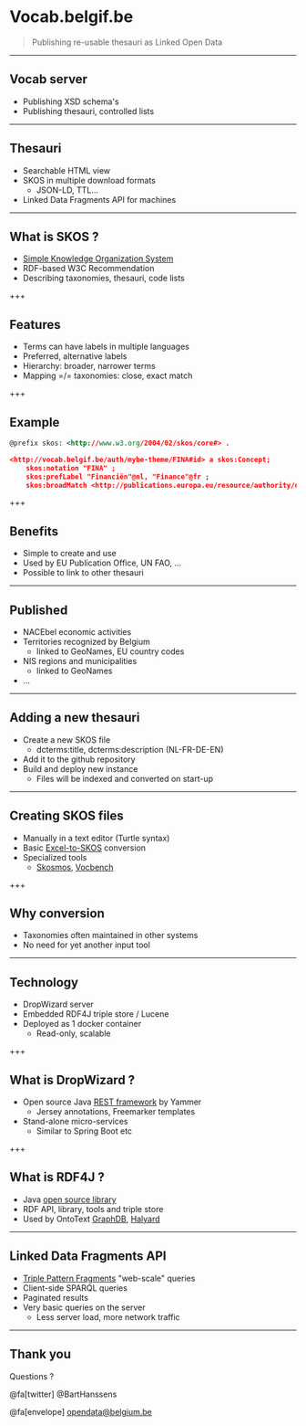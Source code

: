 # Vocab.belgif.be


> Publishing re-usable thesauri as Linked Open Data

---

## Vocab server

- Publishing XSD schema's
- Publishing thesauri, controlled lists

---

## Thesauri

- Searchable HTML view
- SKOS in multiple download formats
  - JSON-LD, TTL...
- Linked Data Fragments API for machines

---

## What is SKOS ?

- [Simple Knowledge Organization System](https://www.w3.org/2004/02/skos/)
- RDF-based W3C Recommendation
- Describing taxonomies, thesauri, code lists

+++

## Features

- Terms can have labels in multiple languages
- Preferred, alternative labels
- Hierarchy: broader, narrower terms
- Mapping =/= taxonomies: close, exact match

+++

## Example

```xml
@prefix skos: <http://www.w3.org/2004/02/skos/core#> .

<http://vocab.belgif.be/auth/mybe-theme/FINA#id> a skos:Concept;
    skos:notation "FINA" ;
    skos:prefLabel "Financiën"@nl, "Finance"@fr ;
    skos:broadMatch <http://publications.europa.eu/resource/authority/data-theme/ECON> .

```

+++

## Benefits

- Simple to create and use
- Used by EU Publication Office, UN FAO, ...
- Possible to link to other thesauri

---

## Published

- NACEbel economic activities
- Territories recognized by Belgium
   - linked to GeoNames, EU country codes
- NIS regions and municipalities
  - linked to GeoNames
- ...

---

## Adding a new thesauri

- Create a new SKOS file
  - dcterms:title, dcterms:description (NL-FR-DE-EN)
- Add it to the github repository
- Build and deploy new instance
  - Files will be indexed and converted on start-up

---

## Creating SKOS files

- Manually in a text editor (Turtle syntax)
- Basic [Excel-to-SKOS](https://github.com/Fedict/lod-skosifier) conversion
- Specialized tools
  - [Skosmos](http://skosmos.org/), [Vocbench](http://vocbench.uniroma2.it/)

+++

## Why conversion

- Taxonomies often maintained in other systems
- No need for yet another input tool

---

## Technology

- DropWizard server
- Embedded RDF4J triple store / Lucene
- Deployed as 1 docker container
  - Read-only, scalable

+++

## What is DropWizard ?

- Open source Java [REST framework](http://www.dropwizard.io) by Yammer
  - Jersey annotations, Freemarker templates
- Stand-alone micro-services
  - Similar to Spring Boot etc

+++

## What is RDF4J ?

- Java [open source library](http://rdf4j.org/)
- RDF API, library, tools and triple store
- Used by OntoText [GraphDB](https://ontotext.com/products/graphdb/), 
[Halyard](https://github.com/Merck/Halyard)

---

## Linked Data Fragments API

- [Triple Pattern Fragments](http://linkeddatafragments.org/) "web-scale" queries
- Client-side SPARQL queries
- Paginated results
- Very basic queries on the server
  - Less server load, more network traffic

---

## Thank you

Questions ? 

@fa[twitter] @BartHanssens

@fa[envelope] [opendata@belgium.be](mailto:opendata@belgium.be)